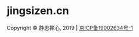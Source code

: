 # jingsizen.cn
<p>Copyright &copy; 静思禅心, 2019 |
			<a href="https://beian.miit.gov.cn/" target="_blank" class="text">京ICP备19002634号-1</a></p>
